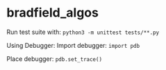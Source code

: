 # bradfield_algos

Run test suite with:
`python3 -m unittest tests/**.py`

Using Debugger:
Import debugger:
`import pdb`

Place debugger:
`pdb.set_trace()`
